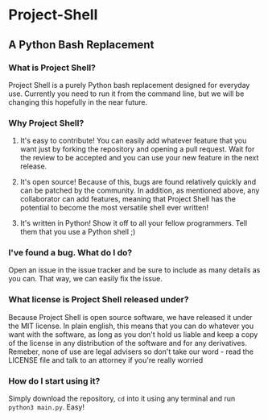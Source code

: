 # Project-Shell
## A Python Bash Replacement

### What is Project Shell?

Project Shell is a purely Python bash replacement designed for everyday use. Currently you need to run it from the command line, but we will be changing this hopefully in the near future.

### Why Project Shell?

1. It's easy to contribute! You can easily add whatever feature that you want just by forking the repository and opening a pull request. Wait for the review to be accepted and you can use your new feature in the next release.

2. It's open source! Because of this, bugs are found relatively quickly and can be patched by the community. In addition, as mentioned above, any collaborator can add features, meaning that Project Shell has the potential to become the most versatile shell ever written!

3. It's written in Python! Show it off to all your fellow programmers. Tell them that you use a Python shell ;)

### I've found a bug. What do I do?

Open an issue in the issue tracker and be sure to include as many details as you can. That way, we can easily fix the issue.

### What license is Project Shell released under?

Because Project Shell is open source software, we have released it under the MIT license. In plain english, this means that you can do whatever you want with the software, as long as you don't hold us liable and keep a copy of the license in any distribution of the software and for any derivatives. Remeber, none of use are legal advisers so don't take our word - read the LICENSE file and talk to an attorney if you're really worried

### How do I start using it?

Simply download the repository, `cd` into it using any terminal and run `python3 main.py`. Easy!
